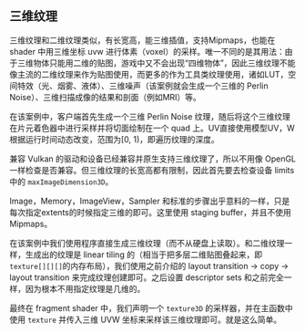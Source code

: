 ## 三维纹理

三维纹理和二维纹理类似，有长宽高，能三维插值，支持Mipmaps，也能在 shader 中用三维坐标 uvw 进行体素（voxel）的采样。唯一不同的是其用法：由于三维物体只能用二维的贴图，游戏中又不会出现“四维物体”，因此三维纹理不能像主流的二维纹理来作为贴图使用，而更多的作为工具类纹理使用，诸如LUT，空间特效（光、烟雾、液体）、三维噪声（该案例就会生成一个三维的 Perlin Noise）、三维扫描成像的结果和剖面（例如MRI）等。

在该案例中，客户端首先生成一个三维 Perlin Noise 纹理，随后将这个三维纹理在片元着色器中进行采样并将切面绘制在一个 quad 上。UV直接使用模型UV，W根据运行时间动态改变，范围为[0, 1)，即遍历纹理的深度。

兼容 Vulkan 的驱动和设备已经兼容并原生支持三维纹理了，所以不用像 OpenGL 一样检查是否兼容。但三维纹理的长宽高都有限制，因此首先要去检查设备 limits 中的 `maxImageDimension3D`。

Image，Memory，ImageView，Sampler 和标准的步骤出乎意料的一样，只是每次指定extents的时候指定三维的即可。这里使用 staging buffer，并且不使用 Mipmaps。

在该案例中我们使用程序直接生成三维纹理（而不从硬盘上读取）。和二维纹理一样，生成出的纹理是 linear tiling 的（相当于把多层二维贴图叠起来，即 `texture[][][]`的内存布局），我们使用之前介绍的 layout transition -> copy -> layout transition 来完成纹理创建即可。之后设置 descriptor sets 和之前完全一样，因为根本不用指定纹理是几维的。

最终在 fragment shader 中，我们声明一个 `texture3D` 的采样器，并在主函数中使用 `texture` 并传入三维 UVW 坐标来采样该三维纹理即可。就是这么简单。
